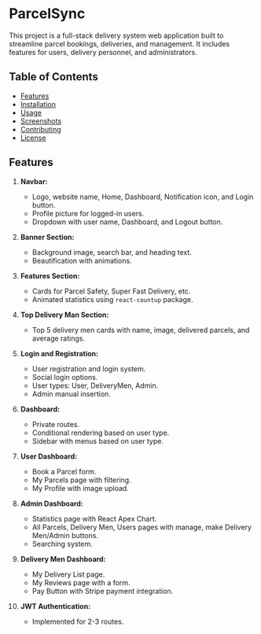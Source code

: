 # ParcelSync

This project is a full-stack delivery system web application built to streamline parcel bookings, deliveries, and management. It includes features for users, delivery personnel, and administrators.

## Table of Contents

- [Features](#features)
- [Installation](#installation)
- [Usage](#usage)
- [Screenshots](#screenshots)
- [Contributing](#contributing)
- [License](#license)

## Features

1. **Navbar:**
   - Logo, website name, Home, Dashboard, Notification icon, and Login button.
   - Profile picture for logged-in users.
   - Dropdown with user name, Dashboard, and Logout button.

2. **Banner Section:**
   - Background image, search bar, and heading text.
   - Beautification with animations.

3. **Features Section:**
   - Cards for Parcel Safety, Super Fast Delivery, etc.
   - Animated statistics using `react-countup` package.

4. **Top Delivery Man Section:**
   - Top 5 delivery men cards with name, image, delivered parcels, and average ratings.

5. **Login and Registration:**
   - User registration and login system.
   - Social login options.
   - User types: User, DeliveryMen, Admin.
   - Admin manual insertion.

6. **Dashboard:**
   - Private routes.
   - Conditional rendering based on user type.
   - Sidebar with menus based on user type.

7. **User Dashboard:**
   - Book a Parcel form.
   - My Parcels page with filtering.
   - My Profile with image upload.

8. **Admin Dashboard:**
   - Statistics page with React Apex Chart.
   - All Parcels, Delivery Men, Users pages with manage, make Delivery Men/Admin buttons.
   - Searching system.

9. **Delivery Men Dashboard:**
   - My Delivery List page.
   - My Reviews page with a form.
   - Pay Button with Stripe payment integration.

10. **JWT Authentication:**
    - Implemented for 2-3 routes.
    
